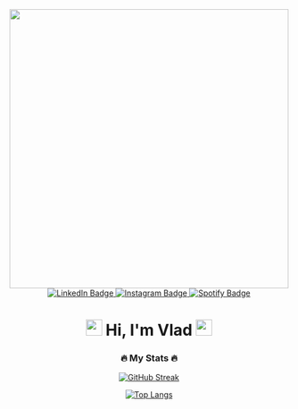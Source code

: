<div id="header" align="center">
  <img src="https://media.giphy.com/media/v1.Y2lkPTc5MGI3NjExN3h0MDVoNmI3ZWJuOXN1ZmljYXB2bGZqcjMzaDZzdWgyZGNsa3JtcSZlcD12MV9pbnRlcm5hbF9naWZfYnlfaWQmY3Q9Zw/5Yz7ukxWxYCdcI2E1G/giphy.gif" width="500"/>
  <div id="badges">
  <a href="https://www.linkedin.com/in/vladislav-volkov-returnt0/">
    <img src="https://img.shields.io/badge/LinkedIn-blue?style=for-the-badge&logo=linkedin&logoColor=white" alt="LinkedIn Badge"/>
  </a>
  <a href="https://www.instagram.com/vlvolkov8/">
    <img src="https://img.shields.io/badge/Instagram-E4405F?style=for-the-badge&logo=instagram&logoColor=white" alt="Instagram Badge"/>
  </a>
  <a href="https://open.spotify.com/user/b3nvp4eh4gbfw7bvexggo72mx">
    <img src="https://img.shields.io/badge/Spotify-1ED760?&style=for-the-badge&logo=spotify&logoColor=white" alt="Spotify Badge"/>
  </a>
</div>
<h1>
<img src="https://github.com/TheDudeThatCode/TheDudeThatCode/blob/master/Assets/Hi.gif" width="29px"> 
Hi, I'm Vlad
<img src="https://github.com/TheDudeThatCode/TheDudeThatCode/blob/master/Assets/powerup.gif" width="29px">
</h1>
</div>

<div align="center">

### :fire: My Stats :fire:

<div align="center">

[![GitHub Streak](http://github-readme-streak-stats.herokuapp.com?user=returnT0&theme=dark&background=000000)](https://git.io/streak-stats)

[![Top Langs](https://github-readme-stats.vercel.app/api/top-langs/?username=returnT0&layout=compact&theme=vision-friendly-dark)](https://github.com/anuraghazra/github-readme-stats)

</div>

</div>
